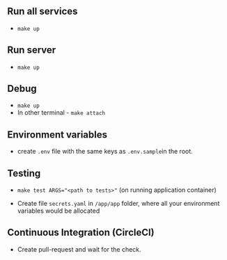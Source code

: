 ## Run all services

* `make up`

## Run server

* `make up`

## Debug

* `make up`
* In other terminal - `make attach`

## Environment variables

* create `.env` file with the same keys as `.env.sample`in the root.

## Testing

* `make test ARGS="<path to tests>"` (on running application container)

* Create file `secrets.yaml` in `/app/app` folder, where all your environment variables would be allocated

## Continuous Integration (CircleCI)

* Create pull-request and wait for the check.